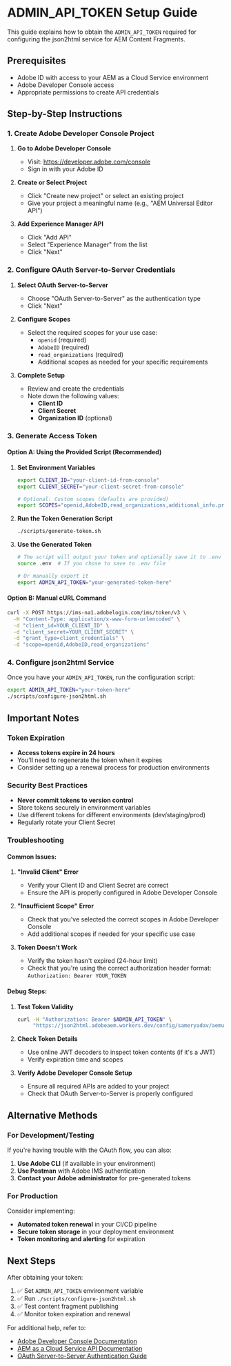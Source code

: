 # ADMIN_API_TOKEN Setup Guide

This guide explains how to obtain the `ADMIN_API_TOKEN` required for configuring the json2html service for AEM Content Fragments.

## Prerequisites

- Adobe ID with access to your AEM as a Cloud Service environment
- Adobe Developer Console access
- Appropriate permissions to create API credentials

## Step-by-Step Instructions

### 1. Create Adobe Developer Console Project

1. **Go to Adobe Developer Console**
   - Visit: https://developer.adobe.com/console
   - Sign in with your Adobe ID

2. **Create or Select Project**
   - Click "Create new project" or select an existing project
   - Give your project a meaningful name (e.g., "AEM Universal Editor API")

3. **Add Experience Manager API**
   - Click "Add API"
   - Select "Experience Manager" from the list
   - Click "Next"

### 2. Configure OAuth Server-to-Server Credentials

1. **Select OAuth Server-to-Server**
   - Choose "OAuth Server-to-Server" as the authentication type
   - Click "Next"

2. **Configure Scopes**
   - Select the required scopes for your use case:
     - `openid` (required)
     - `AdobeID` (required)
     - `read_organizations` (required)
     - Additional scopes as needed for your specific requirements

3. **Complete Setup**
   - Review and create the credentials
   - Note down the following values:
     - **Client ID**
     - **Client Secret**
     - **Organization ID** (optional)

### 3. Generate Access Token

#### Option A: Using the Provided Script (Recommended)

1. **Set Environment Variables**
   ```bash
   export CLIENT_ID="your-client-id-from-console"
   export CLIENT_SECRET="your-client-secret-from-console"
   
   # Optional: Custom scopes (defaults are provided)
   export SCOPES="openid,AdobeID,read_organizations,additional_info.projectedProductContext"
   ```

2. **Run the Token Generation Script**
   ```bash
   ./scripts/generate-token.sh
   ```

3. **Use the Generated Token**
   ```bash
   # The script will output your token and optionally save it to .env
   source .env  # If you chose to save to .env file
   
   # Or manually export it
   export ADMIN_API_TOKEN="your-generated-token-here"
   ```

#### Option B: Manual cURL Command

```bash
curl -X POST https://ims-na1.adobelogin.com/ims/token/v3 \
  -H "Content-Type: application/x-www-form-urlencoded" \
  -d "client_id=YOUR_CLIENT_ID" \
  -d "client_secret=YOUR_CLIENT_SECRET" \
  -d "grant_type=client_credentials" \
  -d "scope=openid,AdobeID,read_organizations"
```

### 4. Configure json2html Service

Once you have your `ADMIN_API_TOKEN`, run the configuration script:

```bash
export ADMIN_API_TOKEN="your-token-here"
./scripts/configure-json2html.sh
```

## Important Notes

### Token Expiration
- **Access tokens expire in 24 hours**
- You'll need to regenerate the token when it expires
- Consider setting up a renewal process for production environments

### Security Best Practices
- **Never commit tokens to version control**
- Store tokens securely in environment variables
- Use different tokens for different environments (dev/staging/prod)
- Regularly rotate your Client Secret

### Troubleshooting

#### Common Issues:

1. **"Invalid Client" Error**
   - Verify your Client ID and Client Secret are correct
   - Ensure the API is properly configured in Adobe Developer Console

2. **"Insufficient Scope" Error**
   - Check that you've selected the correct scopes in Adobe Developer Console
   - Add additional scopes if needed for your specific use case

3. **Token Doesn't Work**
   - Verify the token hasn't expired (24-hour limit)
   - Check that you're using the correct authorization header format: `Authorization: Bearer YOUR_TOKEN`

#### Debug Steps:

1. **Test Token Validity**
   ```bash
   curl -H "Authorization: Bearer $ADMIN_API_TOKEN" \
        "https://json2html.adobeaem.workers.dev/config/sameryadav/aemuniversaleditor/main"
   ```

2. **Check Token Details**
   - Use online JWT decoders to inspect token contents (if it's a JWT)
   - Verify expiration time and scopes

3. **Verify Adobe Developer Console Setup**
   - Ensure all required APIs are added to your project
   - Check that OAuth Server-to-Server is properly configured

## Alternative Methods

### For Development/Testing
If you're having trouble with the OAuth flow, you can also:

1. **Use Adobe CLI** (if available in your environment)
2. **Use Postman** with Adobe IMS authentication
3. **Contact your Adobe administrator** for pre-generated tokens

### For Production
Consider implementing:
- **Automated token renewal** in your CI/CD pipeline
- **Secure token storage** in your deployment environment
- **Token monitoring and alerting** for expiration

## Next Steps

After obtaining your token:
1. ✅ Set `ADMIN_API_TOKEN` environment variable
2. ✅ Run `./scripts/configure-json2html.sh`
3. ✅ Test content fragment publishing
4. ✅ Monitor token expiration and renewal

For additional help, refer to:
- [Adobe Developer Console Documentation](https://developer.adobe.com/developer-console/docs/)
- [AEM as a Cloud Service API Documentation](https://developer.adobe.com/experience-cloud/experience-manager-apis/)
- [OAuth Server-to-Server Authentication Guide](https://developer.adobe.com/developer-console/docs/guides/authentication/ServerToServerAuthentication/)
